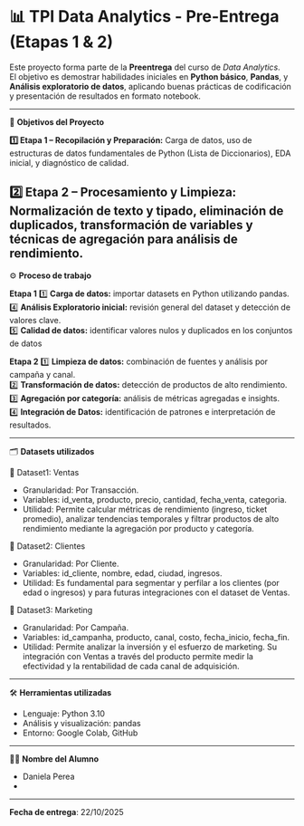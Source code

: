 
# 📊 TPI Data Analytics - Pre-Entrega (Etapas 1 & 2)

Este proyecto forma parte de la **Preentrega** del curso de *Data Analytics*.  
El objetivo es demostrar habilidades iniciales en **Python básico**, **Pandas**, y **Análisis exploratorio de datos**, aplicando buenas prácticas de codificación y presentación de resultados en formato notebook.

---

🎯 **Objetivos del Proyecto**

**1️⃣ Etapa 1 – Recopilación y Preparación:** Carga de datos, uso de estructuras de datos fundamentales de Python (Lista de Diccionarios), EDA inicial, y diagnóstico de calidad.

**2️⃣ Etapa 2 – Procesamiento y Limpieza:**  Normalización de texto y tipado, eliminación de duplicados, transformación de variables y técnicas de agregación para análisis de rendimiento.
---

⚙️ **Proceso de trabajo**

**Etapa 1**
1️⃣ **Carga de datos:** importar datasets en Python utilizando pandas.  
4️⃣ **Análisis Exploratorio inicial:** revisión general del dataset y detección de valores clave.  
5️⃣ **Calidad de datos:** identificar valores nulos y duplicados en los conjuntos de datos

**Etapa 2**
1️⃣ **Limpieza de datos:** combinación de fuentes y análisis por campaña y canal.  
2️⃣ **Transformación de datos:** detección de productos de alto rendimiento.  
3️⃣ **Agregación por categoría:** análisis de métricas agregadas e insights.  
4️⃣ **Integración de Datos:** identificación de patrones e interpretación de resultados.

---

🗂️ **Datasets utilizados**

📘 Dataset1: Ventas
  * Granularidad: Por Transacción.
  * Variables: id_venta, producto, precio, cantidad, fecha_venta, categoria.
  * Utilidad: Permite calcular métricas de rendimiento (ingreso, ticket promedio), analizar tendencias temporales y filtrar productos de alto rendimiento mediante la agregación por producto y categoría.

📘 Dataset2: Clientes
  * Granularidad: Por Cliente.
  * Variables: id_cliente, nombre, edad, ciudad, ingresos.
  * Utilidad: Es fundamental para segmentar y perfilar a los clientes (por edad o ingresos) y para futuras integraciones con el dataset de Ventas.

📘 Dataset3: Marketing
  * Granularidad: Por Campaña.
  * Variables: id_campanha, producto, canal, costo, fecha_inicio, fecha_fin.
  * Utilidad: Permite analizar la inversión y el esfuerzo de marketing. Su integración con Ventas a través del producto permite medir la efectividad y la rentabilidad de cada canal de adquisición.

---

🛠️ **Herramientas utilizadas**
  * Lenguaje: Python 3.10
  * Análisis y visualización: pandas
  * Entorno: Google Colab, GitHub

---

👩‍💻 **Nombre del Alumno**

- Daniela Perea
- 
---

**Fecha de entrega**: 22/10/2025

